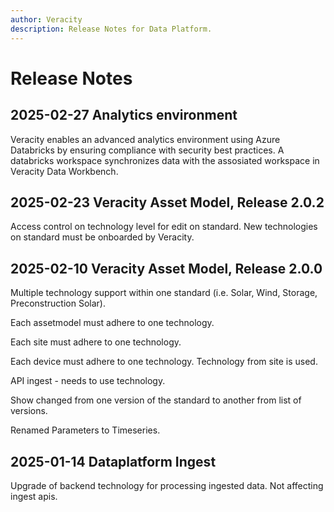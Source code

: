 ```yaml
---
author: Veracity
description: Release Notes for Data Platform.
---
```


# Release Notes

## 2025-02-27 Analytics environment

Veracity enables an advanced analytics environment using Azure Databricks by ensuring compliance with security best practices. A databricks workspace synchronizes data with the assosiated workspace in Veracity Data Workbench.

## 2025-02-23 Veracity Asset Model, Release 2.0.2
Access control on technology level for edit on standard. New technologies on standard must be onboarded by Veracity.

## 2025-02-10 Veracity Asset Model, Release 2.0.0

Multiple technology support within one standard (i.e. Solar, Wind, Storage, Preconstruction Solar).

Each assetmodel must adhere to one technology.

Each site must adhere to one technology.

Each device must adhere to one technology. Technology from site is used.

API ingest - needs to use technology.

Show changed from one version of the standard to another from list of versions.

Renamed Parameters to Timeseries.


## 2025-01-14 Dataplatform Ingest

Upgrade of backend technology for processing ingested data. Not affecting ingest apis.
